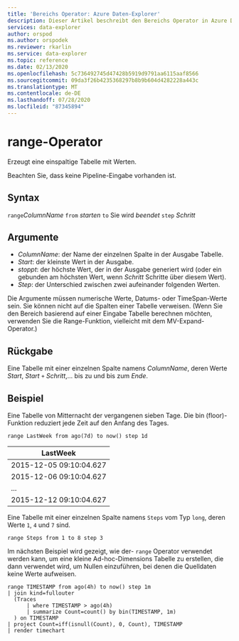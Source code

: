 ```yaml
---
title: 'Bereichs Operator: Azure Daten-Explorer'
description: Dieser Artikel beschreibt den Bereichs Operator in Azure Daten-Explorer.
services: data-explorer
author: orspod
ms.author: orspodek
ms.reviewer: rkarlin
ms.service: data-explorer
ms.topic: reference
ms.date: 02/13/2020
ms.openlocfilehash: 5c736492745d47428b5919d9791aa6115aaf8566
ms.sourcegitcommit: 09da3f26b4235368297b8b9b604d4282228a443c
ms.translationtype: MT
ms.contentlocale: de-DE
ms.lasthandoff: 07/28/2020
ms.locfileid: "87345894"
---
```

# <a name="range-operator"></a>range-Operator

Erzeugt eine einspaltige Tabelle mit Werten.

Beachten Sie, dass keine Pipeline-Eingabe vorhanden ist. 

## <a name="syntax"></a>Syntax

`range`*ColumnName* `from` *starten* `to` Sie wird *beendet* `step` *Schritt*

## <a name="arguments"></a>Argumente

* *ColumnName*: der Name der einzelnen Spalte in der Ausgabe Tabelle.
* *Start*: der kleinste Wert in der Ausgabe.
* *stoppt*: der höchste Wert, der in der Ausgabe generiert wird (oder ein gebunden am höchsten Wert, wenn *Schritt* Schritte über diesem Wert).
* *Step*: der Unterschied zwischen zwei aufeinander folgenden Werten. 

Die Argumente müssen numerische Werte, Datums- oder TimeSpan-Werte sein. Sie können nicht auf die Spalten einer Tabelle verweisen. (Wenn Sie den Bereich basierend auf einer Eingabe Tabelle berechnen möchten, verwenden Sie die Range-Funktion, vielleicht mit dem MV-Expand-Operator.) 

## <a name="returns"></a>Rückgabe

Eine Tabelle mit einer einzelnen Spalte namens *ColumnName*, deren Werte *Start*, *Start* `+` *Schritt*,... bis zu und bis zum *Ende*.

## <a name="example"></a>Beispiel  

Eine Tabelle von Mitternacht der vergangenen sieben Tage. Die bin (floor)-Funktion reduziert jede Zeit auf den Anfang des Tages.

<!-- csl: https://help.kusto.windows.net/Samples -->
```kusto
range LastWeek from ago(7d) to now() step 1d
```

|LastWeek|
|---|
|2015-12-05 09:10:04.627|
|2015-12-06 09:10:04.627|
|...|
|2015-12-12 09:10:04.627|


Eine Tabelle mit einer einzelnen Spalte namens `Steps` vom Typ `long`, deren Werte `1`, `4` und `7` sind.

<!-- csl: https://help.kusto.windows.net/Samples -->
```kusto
range Steps from 1 to 8 step 3
```

Im nächsten Beispiel wird gezeigt, wie der- `range` Operator verwendet werden kann, um eine kleine Ad-hoc-Dimensions Tabelle zu erstellen, die dann verwendet wird, um Nullen einzuführen, bei denen die Quelldaten keine Werte aufweisen.

```kusto
range TIMESTAMP from ago(4h) to now() step 1m
| join kind=fullouter
  (Traces
      | where TIMESTAMP > ago(4h)
      | summarize Count=count() by bin(TIMESTAMP, 1m)
  ) on TIMESTAMP
| project Count=iff(isnull(Count), 0, Count), TIMESTAMP
| render timechart  
```
